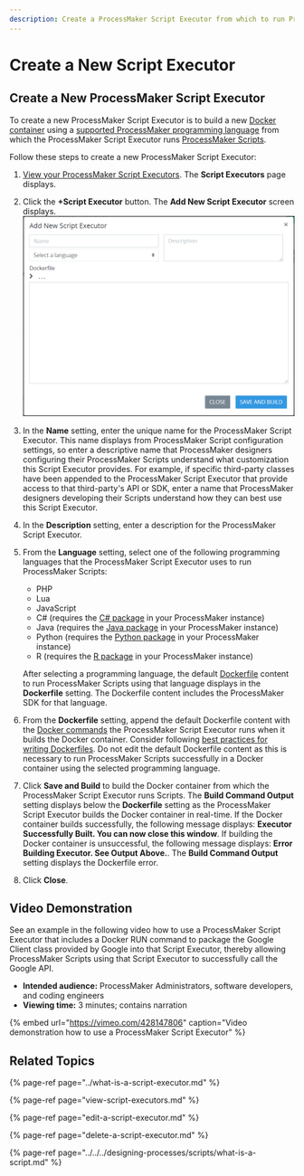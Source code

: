 ```yaml
---
description: Create a ProcessMaker Script Executor from which to run ProcessMaker Scripts.
---
```


# Create a New Script Executor

## Create a New ProcessMaker Script Executor

To create a new ProcessMaker Script Executor is to build a new [Docker container](https://www.docker.com/resources/what-container) using a [supported ProcessMaker programming language](../what-is-a-script-executor.md#supported-programming-languages) from which the ProcessMaker Script Executor runs [ProcessMaker Scripts](../../../designing-processes/scripts/what-is-a-script.md).

Follow these steps to create a new ProcessMaker Script Executor:

1. [View your ProcessMaker Script Executors](view-script-executors.md#view-all-processmaker-script-executors). The **Script Executors** page displays.
2. Click the **+Script Executor** button. The **Add New Script Executor**
    screen displays. ![](../../../.gitbook/assets/add-a-new-script-executor-screen-admin.png) 
3. In the **Name** setting, enter the unique name for the ProcessMaker Script Executor. This name displays from ProcessMaker Script configuration settings, so enter a descriptive name that ProcessMaker designers configuring their ProcessMaker Scripts understand what customization this Script Executor provides. For example, if specific third-party classes have been appended to the ProcessMaker Script Executor that provide access to that third-party's API or SDK, enter a name that ProcessMaker designers developing their Scripts understand how they can best use this Script Executor.
4. In the **Description** setting, enter a description for the ProcessMaker Script Executor.
5. From the **Language** setting, select one of the following programming languages that the ProcessMaker Script Executor uses to run ProcessMaker Scripts:

   * PHP
   * Lua
   * JavaScript
   * C\# \(requires the [C\# package](../../../package-development-distribution/package-a-connector/c-package.md) in your ProcessMaker instance\)
   * Java \(requires the [Java package](../../../package-development-distribution/package-a-connector/java-package.md) in your ProcessMaker instance\)
   * Python \(requires the [Python package](../../../package-development-distribution/package-a-connector/python-package.md) in your ProcessMaker instance\)
   * R \(requires the [R package](../../../package-development-distribution/package-a-connector/r-package.md) in your ProcessMaker instance\)

   After selecting a programming language, the default [Dockerfile](https://docs.docker.com/engine/reference/builder/#:~:text=A%20Dockerfile%20is%20a%20text,can%20use%20in%20a%20Dockerfile%20.) content to run ProcessMaker Scripts using that language displays in the **Dockerfile** setting. The Dockerfile content includes the ProcessMaker SDK for that language.

6. From the **Dockerfile** setting, append the default Dockerfile content with the [Docker commands](https://docs.docker.com/engine/reference/commandline/docker/) the ProcessMaker Script Executor runs when it builds the Docker container. Consider following [best practices for writing Dockerfiles](https://docs.docker.com/develop/develop-images/dockerfile_best-practices/). Do not edit the default Dockerfile content as this is necessary to run ProcessMaker Scripts successfully in a Docker container using the selected programming language.
7. Click **Save and Build** to build the Docker container from which the ProcessMaker Script Executor runs Scripts. The **Build Command Output** setting displays below the **Dockerfile** setting as the ProcessMaker Script Executor builds the Docker container in real-time. If the Docker container builds successfully, the following message displays: **Executor Successfully Built. You can now close this window**. If building the Docker container is unsuccessful, the following message displays: **Error Building Executor. See Output Above.**. The **Build Command Output** setting displays the Dockerfile error.
8. Click **Close**.

## Video Demonstration

See an example in the following video how to use a ProcessMaker Script Executor that includes a Docker RUN command to package the Google Client class provided by Google into that Script Executor, thereby allowing ProcessMaker Scripts using that Script Executor to successfully call the Google API.

* **Intended audience:** ProcessMaker Administrators, software developers, and coding engineers
* **Viewing time:** 3 minutes; contains narration

{% embed url="https://vimeo.com/428147806" caption="Video demonstration how to use a ProcessMaker Script Executor" %}

## Related Topics

{% page-ref page="../what-is-a-script-executor.md" %}

{% page-ref page="view-script-executors.md" %}

{% page-ref page="edit-a-script-executor.md" %}

{% page-ref page="delete-a-script-executor.md" %}

{% page-ref page="../../../designing-processes/scripts/what-is-a-script.md" %}

